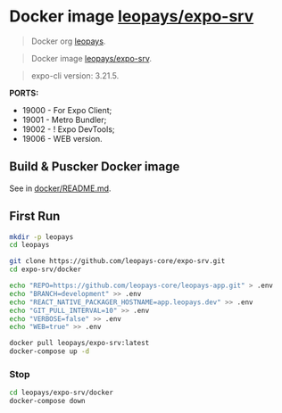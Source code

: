 # Docker image [leopays/expo-srv]
> Docker org [leopays].

> Docker image [leopays/expo-srv].

> expo-cli version: 3.21.5.

**PORTS:**
  - 19000 - For Expo Client;
  - 19001 - Metro Bundler;
  - 19002 - ! Expo DevTools;
  - 19006 - WEB version.


## Build & Puscker Docker image
See in [docker/README.md](docker).


## First Run
```bash
mkdir -p leopays
cd leopays

git clone https://github.com/leopays-core/expo-srv.git
cd expo-srv/docker

echo "REPO=https://github.com/leopays-core/leopays-app.git" > .env
echo "BRANCH=development" >> .env
echo "REACT_NATIVE_PACKAGER_HOSTNAME=app.leopays.dev" >> .env
echo "GIT_PULL_INTERVAL=10" >> .env
echo "VERBOSE=false" >> .env
echo "WEB=true" >> .env

docker pull leopays/expo-srv:latest
docker-compose up -d
```


### Stop
```bash
cd leopays/expo-srv/docker
docker-compose down
```


[leopays]: https://hub.docker.com/u/leopays "leopays"
[leopays/expo-srv]: https://hub.docker.com/r/leopays/expo-srv "leopays/expo-srv"
